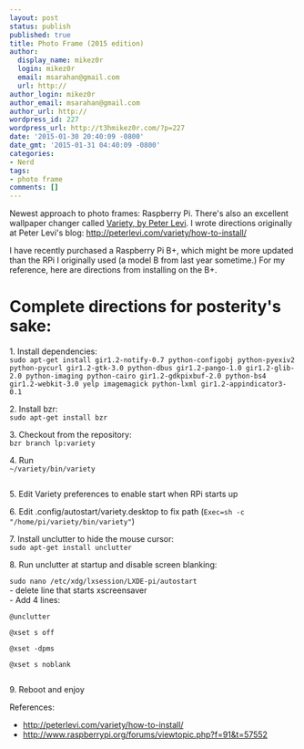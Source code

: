 ```yaml
---
layout: post
status: publish
published: true
title: Photo Frame (2015 edition)
author:
  display_name: mikez0r
  login: mikez0r
  email: msarahan@gmail.com
  url: http://
author_login: mikez0r
author_email: msarahan@gmail.com
author_url: http://
wordpress_id: 227
wordpress_url: http://t3hmikez0r.com/?p=227
date: '2015-01-30 20:40:09 -0800'
date_gmt: '2015-01-31 04:40:09 -0800'
categories:
- Nerd
tags:
- photo frame
comments: []
---
```

<p>Newest approach to photo frames: Raspberry Pi.  There's also an excellent wallpaper changer called <a href="http://peterlevi.com/variety/">Variety, by Peter Levi</a>.  I wrote directions originally at Peter Levi's blog: <a href="http://peterlevi.com/variety/how-to-install/">http://peterlevi.com/variety/how-to-install/</a></p>
<p>I have recently purchased a Raspberry Pi B+, which might be more updated than the RPi I originally used (a model B from last year sometime.)  For my reference, here are directions from installing on the B+.</p>
<h1>Complete directions for posterity's sake:</h1>
<p>1. Install dependencies:<br />
<code>sudo apt-get install gir1.2-notify-0.7 python-configobj python-pyexiv2 python-pycurl gir1.2-gtk-3.0 python-dbus gir1.2-pango-1.0 gir1.2-glib-2.0 python-imaging python-cairo gir1.2-gdkpixbuf-2.0 python-bs4 gir1.2-webkit-3.0 yelp imagemagick python-lxml gir1.2-appindicator3-0.1</code></p>
<p>2. Install bzr:<br />
<code>sudo apt-get install bzr</code></p>
<p>3. Checkout from the repository:<br />
<code>bzr branch lp:variety</code></p>
<p>4. Run<br />
<code>~/variety/bin/variety</code><code><br />
</code></p>
<p>5. Edit Variety preferences to enable start when RPi starts up</p>
<p>6. Edit .config/autostart/variety.desktop to fix path (<code>Exec=sh -c "/home/pi/variety/bin/variety"</code>)</p>
<p>7. Install unclutter to hide the mouse cursor:<br />
<code>sudo apt-get install unclutter</code></p>
<p>8. Run unclutter at startup and disable screen blanking:</p>
<p><code>sudo nano /etc/xdg/lxsession/LXDE-pi/autostart</code><br />
- delete line that starts xscreensaver<br />
- Add 4 lines:</p>
<p><code>@unclutter<br />
@xset s off<br />
@xset -dpms<br />
@xset s noblank<br />
</code></p>
<p>9. Reboot and enjoy</p>
<p>References:</p>
<ul>
<li><a href="http://peterlevi.com/variety/how-to-install/">http://peterlevi.com/variety/how-to-install/</a></li>
<li><a href="http://www.raspberrypi.org/forums/viewtopic.php?f=91&amp;t=57552">http://www.raspberrypi.org/forums/viewtopic.php?f=91&amp;t=57552</a></li>
</ul>
